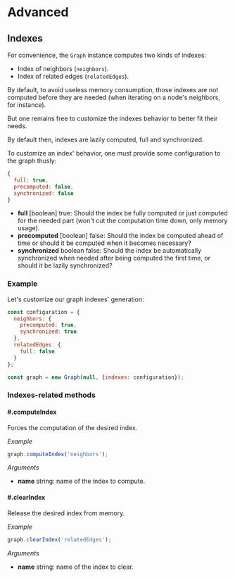 # Advanced

## Indexes

For convenience, the `Graph` instance computes two kinds of indexes:

* Index of neighbors (`neighbors`).
* Index of related edges (`relatedEdges`).

By default, to avoid useless memory consumption, those indexes are not computed before they are needed (when iterating on a node's neighbors, for instance).

But one remains free to customize the indexes behavior to better fit their needs.

By default then, indexes are lazily computed, full and synchronized.

To customize an index' behavior, one must provide some configuration to the graph thusly:

```js
{
  full: true,
  precomputed: false,
  synchronized: false
}
```

* **full** <span class="code">[boolean]</span> <span class="default">true</span>: Should the index be fully computed or just computed for the needed part (won't cut the computation time down, only memory usage).
* **precomputed** <span class="code">[boolean]</span> <span class="default">false</span>: Should the index be computed ahead of time or should it be computed when it becomes necessary?
* **synchronized** <span class="code">boolean</span> <span class="default">false</span>: Should the index be automatically synchronized when needed after being computed the first time, or should it be lazily synchronized?

### Example

Let's customize our graph indexes' generation:

```js
const configuration = {
  neighbors: {
    precomputed: true,
    synchronized: true
  },
  relatedEdges: {
    full: false
  }
};

const graph = new Graph(null, {indexes: configuration});
```

### Indexes-related methods

#### #.computeIndex

Forces the computation of the desired index.

*Example*

```js
graph.computeIndex('neighbors');
```

*Arguments*

* **name** <span class="code">string</span>: name of the index to compute.

#### #.clearIndex

Release the desired index from memory.

*Example*

```js
graph.clearIndex('relatedEdges');
```

*Arguments*

* **name** <span class="code">string</span>: name of the index to clear.
